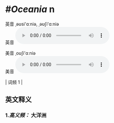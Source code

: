 # ***\#Oceania*** n
英音 ˌəʊsi'ɑːniə, ˌəʊʃi'ɑːniə  
英音
<audio src="./media/Oceania1-.aac" controls="controls"></audio>

美音 ˌoʊʃi'ɑːniə  
美音
<audio src="./media/Oceania.aac" controls="controls"></audio>



| 词频 1 |  

英文释义
---
### 1.*高义频：* **大洋洲**  


